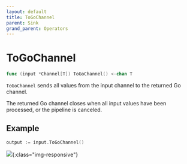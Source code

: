 ```yaml
---
layout: default
title: ToGoChannel
parent: Sink
grand_parent: Operators
---
```


<h1>ToGoChannel</h1>

```go
func (input *Channel[T]) ToGoChannel() <-chan T
```

`ToGoChannel` sends all values from the input channel to the returned Go channel.

The returned Go channel closes when all input values have been processed, or the pipeline is canceled.

<h2>Example</h2>

```go
output := input.ToGoChannel()
```
![](/assets/images/diagrams/sink/to-go-channel.svg){:class="img-responsive"}